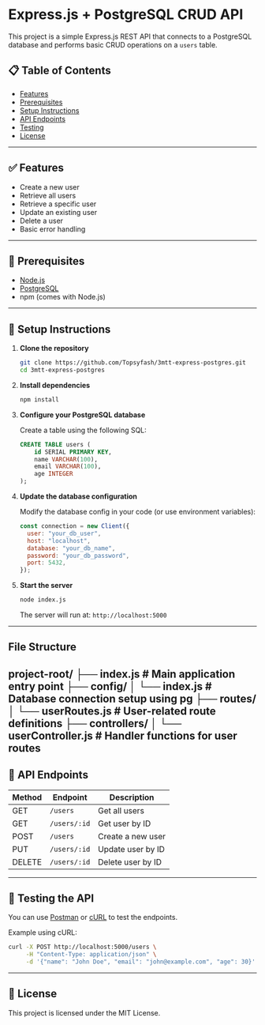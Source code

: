# Express.js + PostgreSQL CRUD API

This project is a simple Express.js REST API that connects to a PostgreSQL database and performs basic CRUD operations on a `users` table.

## 📋 Table of Contents

- [Features](#features)
- [Prerequisites](#prerequisites)
- [Setup Instructions](#setup-instructions)
- [API Endpoints](#api-endpoints)
- [Testing](#testing)
- [License](#license)

---

## ✅ Features

- Create a new user
- Retrieve all users
- Retrieve a specific user
- Update an existing user
- Delete a user
- Basic error handling

---

## 🔧 Prerequisites

- [Node.js](https://nodejs.org/)
- [PostgreSQL](https://www.postgresql.org/)
- npm (comes with Node.js)

---

## 🚀 Setup Instructions

1. **Clone the repository**

   ```bash
   git clone https://github.com/Topsyfash/3mtt-express-postgres.git
   cd 3mtt-express-postgres
   ```

2. **Install dependencies**

   ```bash
   npm install
   ```

3. **Configure your PostgreSQL database**

   Create a table using the following SQL:

   ```sql
   CREATE TABLE users (
       id SERIAL PRIMARY KEY,
       name VARCHAR(100),
       email VARCHAR(100),
       age INTEGER
   );
   ```

4. **Update the database configuration**

   Modify the database config in your code (or use environment variables):

   ```js
   const connection = new Client({
     user: "your_db_user",
     host: "localhost",
     database: "your_db_name",
     password: "your_db_password",
     port: 5432,
   });
   ```

5. **Start the server**

   ```bash
   node index.js
   ```

   The server will run at: `http://localhost:5000`

---


## File Structure
project-root/
├── index.js # Main application entry point
├── config/
│ └── index.js # Database connection setup using pg
├── routes/
│ └── userRoutes.js # User-related route definitions
├── controllers/
│ └── userController.js # Handler functions for user routes
---
## 📡 API Endpoints

| Method | Endpoint       | Description           |
|--------|----------------|-----------------------|
| GET    | `/users`       | Get all users         |
| GET    | `/users/:id`   | Get user by ID        |
| POST   | `/users`       | Create a new user     |
| PUT    | `/users/:id`   | Update user by ID     |
| DELETE | `/users/:id`   | Delete user by ID     |

---

## 🧪 Testing the API

You can use [Postman](https://www.postman.com/) or [cURL](https://curl.se/) to test the endpoints.

Example using cURL:

```bash
curl -X POST http://localhost:5000/users \
     -H "Content-Type: application/json" \
     -d '{"name": "John Doe", "email": "john@example.com", "age": 30}'
```

---
## 📄 License

This project is licensed under the MIT License.
